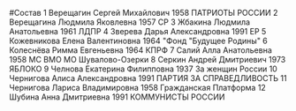 #Состав
1 Верещагин Сергей Михайлович 1958 ПАТРИОТЫ РОССИИ
2 Верещагина Людмила Яковлевна 1957 СР
3 Жбакина Людмила Анатольевна 1961 ЛДПР
4 Зверева Дарья Александровна 1991 ЕР
5 Кожевникова Елена Валентиновна 1964 \"Фонд \"Будущее Родины\"
6 Колеснёва Римма Евгеньевна 1964 КПРФ
7 Салий Алла Анатольевна 1958 МС ВМО МО Шувалово-Озерки
8 Серкин Андрей Дмитриевич 1973 ЯБЛОКО
9 Челнова Екатерина Филипповна 1937 За женщин России
10 Чернигова Алиса Александровна 1991 ПАРТИЯ ЗА СПРАВЕДЛИВОСТЬ
11 Чернигова Лариса Владимировна 1958 Гражданская Платформа
12 Шубина Анна Дмитриевна 1991 КОММУНИСТЫ РОССИИ
